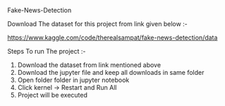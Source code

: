 Fake-News-Detection

Download The dataset for this project from link given below :- 

https://www.kaggle.com/code/therealsampat/fake-news-detection/data

Steps To run The project :-
1. Download the dataset from link mentioned above
2. Download the jupyter file and keep all downloads in same folder
3. Open folder folder in jupyter notebook 
4. Click kernel -> Restart and Run All 
5. Project will be executed
